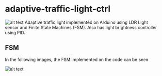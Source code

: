 # adaptive-traffic-light-ctrl
![alt text](https://raw.githubusercontent.com/tidusdavid/adaptive-traffic-light-ctrl/master/resources/architecture.png)
Adaptive traffic light implemented on Arduino using LDR Light sensor and Finite State Machines (FSM). Also has light brightness controller using PID.


## FSM

In the following images, the FSM implemented on the code can be seen

![alt text](https://raw.githubusercontent.com/tidusdavid/adaptive-traffic-light/master/resources/FSM.png)
